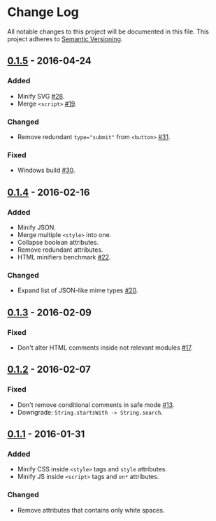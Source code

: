 # Change Log
All notable changes to this project will be documented in this file.
This project adheres to [Semantic Versioning](http://semver.org/).


## [0.1.5] - 2016-04-24
### Added
- Minify SVG [#28].
- Merge `<script>` [#19].

### Changed
- Remove redundant `type="submit"` from `<button>` [#31].

### Fixed
- Windows build [#30].


## [0.1.4] - 2016-02-16
### Added
- Minify JSON.
- Merge multiple `<style>` into one.
- Collapse boolean attributes.
- Remove redundant attributes.
- HTML minifiers benchmark [#22].

### Changed
- Expand list of JSON-like mime types [#20].


## [0.1.3] - 2016-02-09
### Fixed
- Don't alter HTML comments inside not relevant modules [#17].


## [0.1.2] - 2016-02-07
### Fixed
- Don't remove conditional comments in safe mode [#13].
- Downgrade: `String.startsWith -> String.search`.


## [0.1.1] - 2016-01-31
### Added
- Minify CSS inside `<style>` tags and `style` attributes.
- Minify JS inside `<script>` tags and `on*` attributes.

### Changed
- Remove attributes that contains only white spaces.




[0.1.5]: https://github.com/posthtml/htmlnano/compare/0.1.4...0.1.5
[0.1.4]: https://github.com/posthtml/htmlnano/compare/0.1.3...0.1.4
[0.1.3]: https://github.com/posthtml/htmlnano/compare/0.1.2...0.1.3
[0.1.2]: https://github.com/posthtml/htmlnano/compare/0.1.1...0.1.2
[0.1.1]: https://github.com/posthtml/htmlnano/compare/0.1.0...0.1.1


[#31]: https://github.com/posthtml/htmlnano/issues/31
[#30]: https://github.com/posthtml/htmlnano/issues/30
[#28]: https://github.com/posthtml/htmlnano/issues/28
[#22]: https://github.com/posthtml/htmlnano/issues/22
[#20]: https://github.com/posthtml/htmlnano/issues/20
[#19]: https://github.com/posthtml/htmlnano/issues/19
[#17]: https://github.com/posthtml/htmlnano/issues/17
[#13]: https://github.com/posthtml/htmlnano/issues/13
